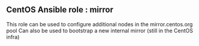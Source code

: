## CentOS Ansible role : mirror

This role can be used to configure additional nodes in the mirror.centos.org pool
Can also be used to bootstrap a new internal mirror (still in the CentOS infra)
